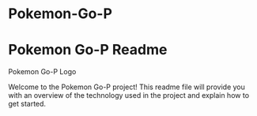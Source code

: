 # Pokemon-Go-P

<h1>Pokemon Go-P Readme</h1>
Pokemon Go-P Logo

Welcome to the Pokemon Go-P project! This readme file will provide you with an overview of the technology used in the project and explain how to get started.
